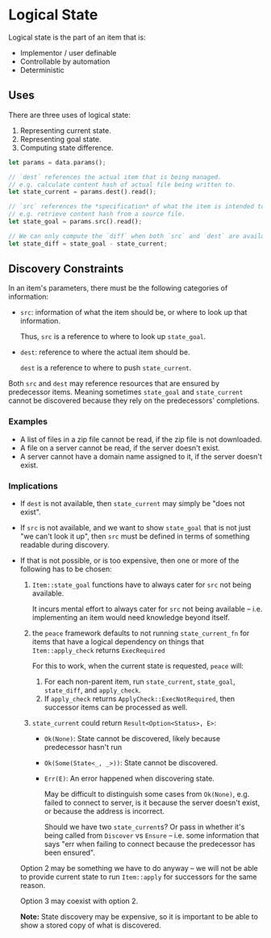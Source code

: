 # Logical State

Logical state is the part of an item that is:

* Implementor / user definable
* Controllable by automation
* Deterministic


## Uses

There are three uses of logical state:

1. Representing current state.
2. Representing goal state.
3. Computing state difference.

```rust ,ignore
let params = data.params();

// `dest` references the actual item that is being managed.
// e.g. calculate content hash of actual file being written to.
let state_current = params.dest().read();

// `src` references the *specification* of what the item is intended to be.
// e.g. retrieve content hash from a source file.
let state_goal = params.src().read();

// We can only compute the `diff` when both `src` and `dest` are available.
let state_diff = state_goal - state_current;
```


## Discovery Constraints

In an item's parameters, there must be the following categories of information:

* `src`: information of what the item should be, or where to look up that information.

    Thus, `src` is a reference to where to look up `state_goal`.

* `dest`: reference to where the actual item should be.

    `dest` is a reference to where to push `state_current`.

Both `src` and `dest` may reference resources that are ensured by predecessor items. Meaning sometimes `state_goal` and `state_current` cannot be discovered because they rely on the predecessors' completions.


### Examples

* A list of files in a zip file cannot be read, if the zip file is not downloaded.
* A file on a server cannot be read, if the server doesn't exist.
* A server cannot have a domain name assigned to it, if the server doesn't exist.


### Implications

* If `dest` is not available, then `state_current` may simply be "does not exist".
* If `src` is not available, and we want to show `state_goal` that is not just "we can't look it up", then `src` must be defined in terms of something readable during discovery.
* If that is not possible, or is too expensive, then one or more of the following has to be chosen:

    1. `Item::state_goal` functions have to always cater for `src` not being available.

        It incurs mental effort to always cater for `src` not being available &ndash; i.e. implementing an item would need knowledge beyond itself.

    2. the `peace` framework defaults to not running `state_current_fn` for items that have a logical dependency on things that `Item::apply_check` returns `ExecRequired`

        For this to work, when the current state is requested, `peace` will:

        1. For each non-parent item, run `state_current`, `state_goal`, `state_diff`, and `apply_check`.
        2. If `apply_check` returns `ApplyCheck::ExecNotRequired`, then successor items can be processed as well.

    3. `state_current` could return `Result<Option<Status>, E>`:

        + `Ok(None)`: State cannot be discovered, likely because predecessor hasn't run
        + `Ok(Some(State<_, _>))`: State cannot be discovered.
        + `Err(E)`: An error happened when discovering state.

            May be difficult to distinguish some cases from `Ok(None)`, e.g. failed to connect to server, is it because the server doesn't exist, or because the address is incorrect.

            Should we have two `state_current`s? Or pass in whether it's being called from `Discover` vs `Ensure` &ndash; i.e. some information that says "err when failing to connect because the predecessor has been ensured".

        <!--  -->

    Option 2 may be something we have to do anyway &ndash; we will not be able to provide current state to run `Item::apply` for successors for the same reason.

    Option 3 may coexist with option 2.

    **Note:** State discovery may be expensive, so it is important to be able to show a stored copy of what is discovered.
